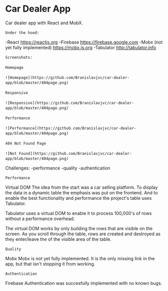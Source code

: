 # Car Dealer App
Car dealer app with React and MobX.

	Under the hood:
-React 
https://reactjs.org
-Firebase
https://firebase.google.com
-Mobx (not yet fully implemented)
https://mobx.js.org
-Tabulator 
http://tabulator.info

	Screenshots:
	
	Homepage
	
	![Homepage](https://github.com/Branislavjvc/car-dealer-app/blob/master/404page.png)
	
	Responsive
	
	![Responsive](https://github.com/Branislavjvc/car-dealer-app/blob/master/404page.png)
	
	Performance
	
	![Performance](https://github.com/Branislavjvc/car-dealer-app/blob/master/404page.png)
	
	404 Not Found Page
	
	![Not Found](https://github.com/Branislavjvc/car-dealer-app/blob/master/404page.png)
	

  Challenges:
-performance
-quality
-authentication

	Performance
Virtual DOM
The idea from the start was a car selling platform. To display the data in a dynamic table the emphasis was put on the frontend. And to enable the best functionality and performance the project's table uses Tabulator.

Tabulator uses a virtual DOM to enable it to process 100,000's of rows without a performance overhead.

The virtual DOM works by only building the rows that are visible on the screen. As you scroll through the table, rows are created and destroyed as they enter/leave the of the visible area of the table.

	Quality
Mobx
Mobx is not yet fully implemented. It is the only missing link in the app, but that isn't stopping it from working.

	Authentication
Firebase
Authentication was succesfully implemented with no known bugs.


